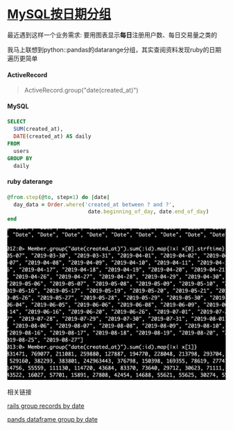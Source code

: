 # [MySQL按日期分组](/2019/12/mysql_group_by_date.md)

最近遇到这样一个业务需求: 要用图表显示**每日**注册用户数、每日交易量之类的

我马上联想到python::pandas的datarange分组，其实查阅资料发现ruby的日期遍历更简单

<!-- tabs:start -->

#### **ActiveRecord**

> ActiveRecord.group("date(created_at)")

#### **MySQL**

```sql
SELECT
  SUM(created_at),
  DATE(created_at) AS daily
FROM
  users
GROUP BY
  daily
```

#### **ruby daterange**

```ruby
@from.step(@to, step=1) do |date|
  day_data = Order.where('created_at between ? and ?',
                          date.beginning_of_day, date.end_of_day)
end
```

<!-- tabs:end -->

!["MySQL_group_by_date"](mysql_group_by_date.png ':size=484x304')

<i class="fa fa-hashtag"></i>
相关链接

[rails group records by date](https://stackoverflow.com/questions/12657753/rails-group-records-by-dates-of-created-at)

[pands dataframe group by date](https://stackoverflow.com/questions/12657753/rails-group-records-by-dates-of-created-at ':disabled')

